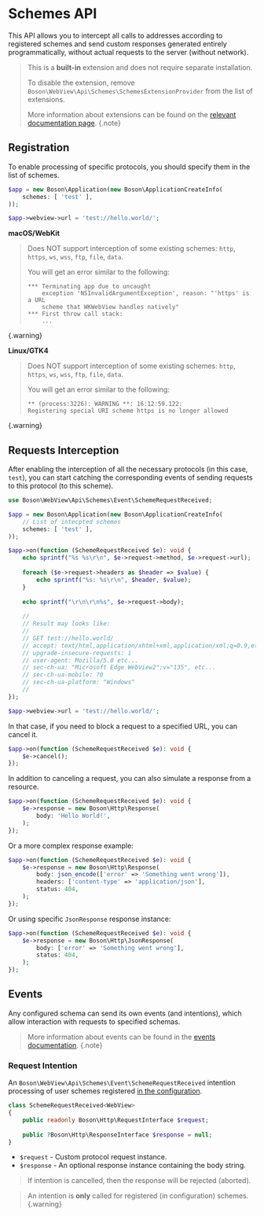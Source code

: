 # Schemes API

This API allows you to intercept all calls to addresses according to 
registered schemes and send custom responses generated entirely 
programmatically, without actual requests to the server (without network).

> This is a **built-in** extension and does not require separate installation.
>
> To disable the extension, remove `Boson\WebView\Api\Schemes\SchemesExtensionProvider`
> from the list of extensions.
>
> More information about extensions can be found on the [relevant documentation
> page](../05.webview/webview-extensions.md).
{.note}

## Registration

To enable processing of specific protocols, you should specify
them in the list of schemes.

```php
$app = new Boson\Application(new Boson\ApplicationCreateInfo(
    schemes: [ 'test' ],
));

$app->webview->url = 'test://hello.world/';
```

**macOS/WebKit**

> Does NOT support interception of some existing schemes:
> `http`, `https`, `ws`, `wss`, 
> `ftp`, `file`, `data`.
> 
> You will get an error similar to the following:
> ```
> *** Terminating app due to uncaught 
>     exception 'NSInvalidArgumentException', reason: "'https' is a URL 
>     scheme that WKWebView handles natively"
> *** First throw call stack:
>     ...
> ```
{.warning}

**Linux/GTK4**

> Does NOT support interception of some existing schemes:
> `http`, `https`, `ws`, `wss`, 
> `ftp`, `file`, `data`.
> 
> You will get an error similar to the following:
> ```
> ** (process:3226): WARNING **: 16:12:59.122: 
> Registering special URI scheme https is no longer allowed
> ```
{.warning}

## Requests Interception

After enabling the interception of all the necessary protocols (in this
case, `test`), you can start catching the corresponding events of sending
requests to this protocol (to this scheme).

```php
use Boson\WebView\Api\Schemes\Event\SchemeRequestReceived;

$app = new Boson\Application(new Boson\ApplicationCreateInfo(
    // List of intecpted schemes
    schemes: [ 'test' ],
));

$app->on(function (SchemeRequestReceived $e): void {
    echo sprintf("%s %s\r\n", $e->request->method, $e->request->url);
    
    foreach ($e->request->headers as $header => $value) {
        echo sprintf("%s: %s\r\n", $header, $value);
    }
    
    echo sprintf("\r\n\r\n%s", $e->request->body);
    
    //
    // Result may looks like:
    //
    // GET test://hello.world/
    // accept: text/html,application/xhtml+xml,application/xml;q=0.9,etc...
    // upgrade-insecure-requests: 1
    // user-agent: Mozilla/5.0 etc...
    // sec-ch-ua: "Microsoft Edge WebView2";v="135", etc...
    // sec-ch-ua-mobile: ?0
    // sec-ch-ua-platform: "Windows"
    //
});

$app->webview->url = 'test://hello.world/';
```

In that case, if you need to block a request to a specified URL,
you can cancel it.

```php
$app->on(function (SchemeRequestReceived $e): void {
    $e->cancel();
});
```

In addition to canceling a request, you can also simulate a
response from a resource.

```php
$app->on(function (SchemeRequestReceived $e): void {
    $e->response = new Boson\Http\Response(
        body: 'Hello World!',
    );
});
```

Or a more complex response example:

```php
$app->on(function (SchemeRequestReceived $e): void {
    $e->response = new Boson\Http\Response(
        body: json_encode(['error' => 'Something went wrong']),
        headers: ['content-type' => 'application/json'],
        status: 404,
    );
});
```

Or using specific `JsonResponse` response instance:

```php
$app->on(function (SchemeRequestReceived $e): void {
    $e->response = new Boson\Http\JsonResponse(
        body: ['error' => 'Something went wrong'],
        status: 404,
    );
});
```


## Events

Any configured schema can send its own events (and intentions), which allow
interaction with requests to specified schemas.

> More information about events can be found in the 
> [events documentation](../02.architecture/events.md).
{.note}


### Request Intention

An `Boson\WebView\Api\Schemes\Event\SchemeRequestReceived` intention 
processing of user schemes registered
[in the configuration](../03.application/application-configuration.md#intercepted-schemes).

```php
class SchemeRequestReceived<WebView> 
{
    public readonly Boson\Http\RequestInterface $request;
    
    public ?Boson\Http\ResponseInterface $response = null;
}
```

- `$request` - Custom protocol request instance.
- `$response` - An optional response instance containing the body string.

> If intention is cancelled, then the response will be rejected (aborted).

> An intention is **only** called for registered (in configuration) schemes.
{.warning}